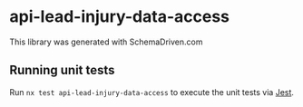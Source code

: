 
# api-lead-injury-data-access

This library was generated with SchemaDriven.com

## Running unit tests

Run `nx test api-lead-injury-data-access` to execute the unit tests via [Jest](https://jestjs.io).

